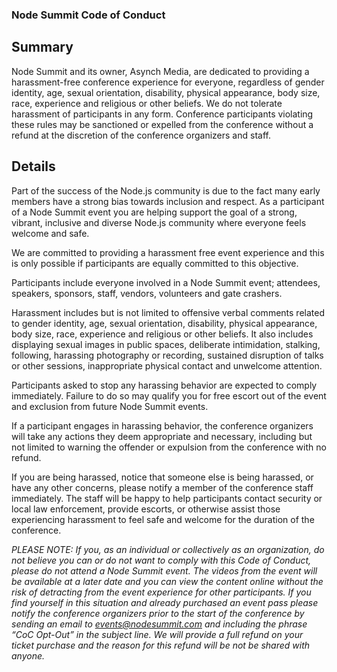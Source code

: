 ### Node Summit Code of Conduct

## Summary
Node Summit and its owner, Asynch Media, are dedicated to providing a harassment-free conference experience for everyone, regardless of gender identity, age, sexual orientation, disability, physical appearance, body size, race, experience and religious or other beliefs. We do not tolerate harassment of participants in any form. Conference participants violating these rules may be sanctioned or expelled from the conference without a refund at the discretion of the conference organizers and staff.

## Details
Part of the success of the Node.js community is due to the fact many early members have a strong bias towards inclusion and respect. As a participant of a Node Summit event you are helping support the goal of a strong, vibrant, inclusive and diverse Node.js community where everyone feels welcome and safe.

We are committed to providing a harassment free event experience and this is only possible if participants are equally committed to this objective.

Participants include everyone involved in a Node Summit event; attendees, speakers, sponsors, staff, vendors, volunteers and gate crashers.

Harassment includes but is not limited to offensive verbal comments related to gender identity, age, sexual orientation, disability, physical appearance, body size, race, experience and religious or other beliefs. It also includes displaying sexual images in public spaces, deliberate intimidation, stalking, following, harassing photography or recording, sustained disruption of talks or other sessions, inappropriate physical contact and unwelcome attention.

Participants asked to stop any harassing behavior are expected to comply immediately. Failure to do so may qualify you for free escort out of the event and exclusion from future Node Summit events.

If a participant engages in harassing behavior, the conference organizers will take any actions they deem appropriate and necessary, including but not limited to warning the offender or expulsion from the conference with no refund.

If you are being harassed, notice that someone else is being harassed, or have any other concerns, please notify a member of the conference staff immediately. The staff will be happy to help participants contact security or local law enforcement, provide escorts, or otherwise assist those experiencing harassment to feel safe and welcome for the duration of the conference.

*PLEASE NOTE:  If you, as an individual or collectively as an organization, do not believe you can or do not want to comply with this Code of Conduct, please do not attend a Node Summit event. The videos from the event will be available at a later date and you can view the content online without the risk of detracting from the event experience for other participants. If you find yourself in this situation and already purchased an event pass please notify the conference organizers prior to the start of the conference by sending an email to events@nodesummit.com and including the phrase “CoC Opt-Out” in the subject line. We will provide a full refund on your ticket purchase and the reason for this refund will be not be shared with anyone.*
